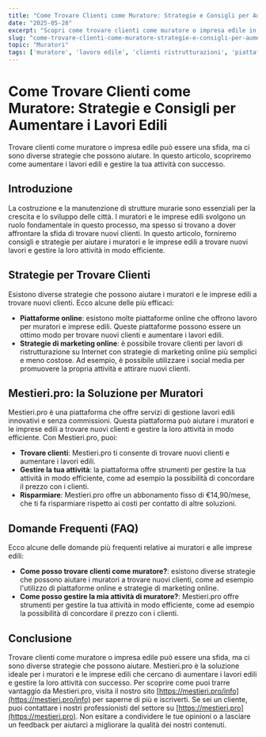 ```yaml
---
title: "Come Trovare Clienti come Muratore: Strategie e Consigli per Aumentare i Lavori Edili"
date: "2025-05-28"
excerpt: "Scopri come trovare clienti come muratore o impresa edile in modo efficiente. Strategie e consigli per aumentare i lavori edili e gestire la tua attività con successo."
slug: "come-trovare-clienti-come-muratore-strategie-e-consigli-per-aumentare-i-lavori-edili"
topic: "Muratori"
tags: ['muratore', 'lavoro edile', 'clienti ristrutturazioni', 'piattaforma per muratori']
---
```

# Come Trovare Clienti come Muratore: Strategie e Consigli per Aumentare i Lavori Edili

Trovare clienti come muratore o impresa edile può essere una sfida, ma ci sono diverse strategie che possono aiutare. In questo articolo, scopriremo come aumentare i lavori edili e gestire la tua attività con successo.

## Introduzione

La costruzione e la manutenzione di strutture murarie sono essenziali per la crescita e lo sviluppo delle città. I muratori e le imprese edili svolgono un ruolo fondamentale in questo processo, ma spesso si trovano a dover affrontare la sfida di trovare nuovi clienti. In questo articolo, forniremo consigli e strategie per aiutare i muratori e le imprese edili a trovare nuovi lavori e gestire la loro attività in modo efficiente.

## Strategie per Trovare Clienti

Esistono diverse strategie che possono aiutare i muratori e le imprese edili a trovare nuovi clienti. Ecco alcune delle più efficaci:

* **Piattaforme online**: esistono molte piattaforme online che offrono lavoro per muratori e imprese edili. Queste piattaforme possono essere un ottimo modo per trovare nuovi clienti e aumentare i lavori edili.
* **Strategie di marketing online**: è possibile trovare clienti per lavori di ristrutturazione su Internet con strategie di marketing online più semplici e meno costose. Ad esempio, è possibile utilizzare i social media per promuovere la propria attività e attirare nuovi clienti.

## Mestieri.pro: la Soluzione per Muratori

Mestieri.pro è una piattaforma che offre servizi di gestione lavori edili innovativi e senza commissioni. Questa piattaforma può aiutare i muratori e le imprese edili a trovare nuovi clienti e gestire la loro attività in modo efficiente. Con Mestieri.pro, puoi:

* **Trovare clienti**: Mestieri.pro ti consente di trovare nuovi clienti e aumentare i lavori edili.
* **Gestire la tua attività**: la piattaforma offre strumenti per gestire la tua attività in modo efficiente, come ad esempio la possibilità di concordare il prezzo con i clienti.
* **Risparmiare**: Mestieri.pro offre un abbonamento fisso di €14,90/mese, che ti fa risparmiare rispetto ai costi per contatto di altre soluzioni.

## Domande Frequenti (FAQ)

Ecco alcune delle domande più frequenti relative ai muratori e alle imprese edili:

* **Come posso trovare clienti come muratore?**: esistono diverse strategie che possono aiutare i muratori a trovare nuovi clienti, come ad esempio l'utilizzo di piattaforme online e strategie di marketing online.
* **Come posso gestire la mia attività di muratore?**: Mestieri.pro offre strumenti per gestire la tua attività in modo efficiente, come ad esempio la possibilità di concordare il prezzo con i clienti.

## Conclusione

Trovare clienti come muratore o impresa edile può essere una sfida, ma ci sono diverse strategie che possono aiutare. Mestieri.pro è la soluzione ideale per i muratori e le imprese edili che cercano di aumentare i lavori edili e gestire la loro attività con successo. Per scoprire come puoi trarre vantaggio da Mestieri.pro, visita il nostro sito [https://mestieri.pro/info](https://mestieri.pro/info) per saperne di più e iscriverti. Se sei un cliente, puoi contattare i nostri professionisti del settore su [https://mestieri.pro](https://mestieri.pro). 
Non esitare a condividere le tue opinioni o a lasciare un feedback per aiutarci a migliorare la qualità dei nostri contenuti.